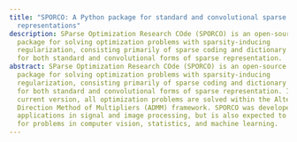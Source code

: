 ```yaml
---
title: "SPORCO: A Python package for standard and convolutional sparse
  representations"
description: SParse Optimization Research COde (SPORCO) is an open-source Python
  package for solving optimization problems with sparsity-inducing
  regularization, consisting primarily of sparse coding and dictionary learning,
  for both standard and convolutional forms of sparse representation.
abstract: SParse Optimization Research COde (SPORCO) is an open-source Python
  package for solving optimization problems with sparsity-inducing
  regularization, consisting primarily of sparse coding and dictionary learning,
  for both standard and convolutional forms of sparse representation. In the
  current version, all optimization problems are solved within the Alternating
  Direction Method of Multipliers (ADMM) framework. SPORCO was developed for
  applications in signal and image processing, but is also expected to be useful
  for problems in computer vision, statistics, and machine learning.
---
```


